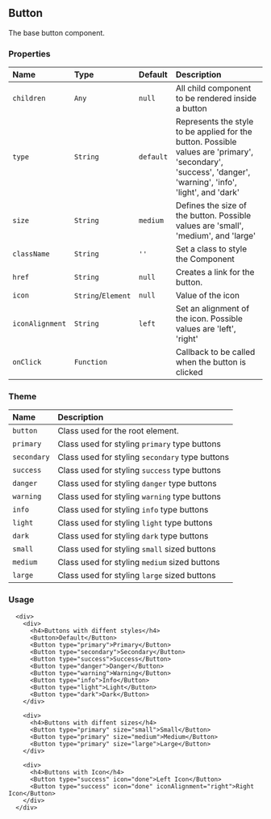 ## Button

The base button component.

### Properties
| Name | Type | Default | Description |
|:-----|:-----|:-----|:-----|
| `children` | `Any` | `null` | All child component to be rendered inside a button |
| `type` | `String` | `default` | Represents the style to be applied for the button. Possible values are 'primary', 'secondary', 'success', 'danger', 'warning', 'info', 'light', and 'dark' |
| `size` | `String` | `medium`  | Defines the size of the button. Possible values are 'small', 'medium', and 'large' |
| `className` | `String` | `''` | Set a class to style the Component |
| `href` | `String` | `null` | Creates a link for the button. |
| `icon` | `String`/`Element` | `null` | Value of the icon |
| `iconAlignment` | `String` | `left` | Set an alignment of the icon. Possible values are 'left', 'right' |
| `onClick` | `Function` |  | Callback to be called when the button is clicked |

### Theme

| Name     | Description|
|:---------|:-----------|
| `button`   | Class used for the root element.|
| `primary` | Class used for styling `primary` type buttons |
| `secondary` | Class used for styling `secondary` type buttons |
| `success` | Class used for styling `success` type buttons |
| `danger` | Class used for styling `danger` type buttons |
| `warning` | Class used for styling `warning` type buttons |
| `info` | Class used for styling `info` type buttons |
| `light` | Class used for styling `light` type buttons |
| `dark` | Class used for styling `dark` type buttons |
| `small` | Class used for styling `small` sized buttons |
| `medium` | Class used for styling `medium` sized buttons |
| `large` | Class used for styling `large` sized buttons |

### Usage
```
  <div>
    <div>
      <h4>Buttons with diffent styles</h4>
      <Button>Default</Button>
      <Button type="primary">Primary</Button>
      <Button type="secondary">Secondary</Button>
      <Button type="success">Success</Button>
      <Button type="danger">Danger</Button>
      <Button type="warning">Warning</Button>
      <Button type="info">Info</Button>
      <Button type="light">Light</Button>
      <Button type="dark">Dark</Button>
    </div>

    <div>
      <h4>Buttons with diffent sizes</h4>
      <Button type="primary" size="small">Small</Button>
      <Button type="primary" size="medium">Medium</Button>
      <Button type="primary" size="large">Large</Button>
    </div>

    <div>
      <h4>Buttons with Icon</h4>
      <Button type="success" icon="done">Left Icon</Button>
      <Button type="success" icon="done" iconAlignment="right">Right Icon</Button>
    </div>
  </div>
```